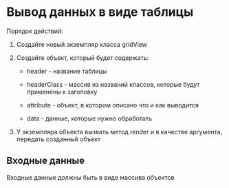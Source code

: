 # Вывод данных в виде таблицы

Порядок действий:

1. Создайте новый экземпляр класса gridView

2. Создайте объект, который будет содержать:

   - header - название таблицы

   - headerClass - массив из названий классов, которые будут применены к заголовку

   - attribute - объект, в котором описано что и как выводится

   - data - данные, которые нужно обработать

3. У экземпляра объекта вызвать метод render и в качестве аргумента, передать созданный объект

## Входные данные

Входные данные должны быть в виде массива объектов
